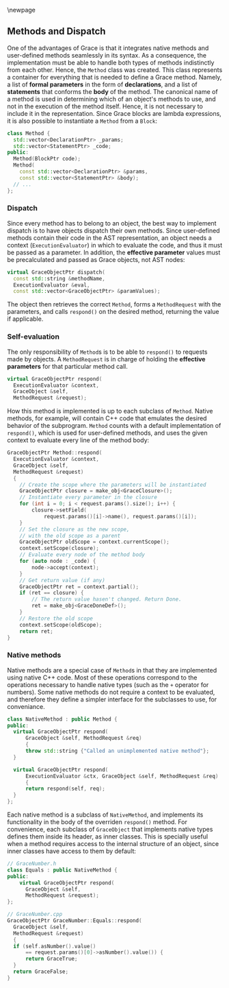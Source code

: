 \newpage

Methods and Dispatch
------

One of the advantages of Grace is that it integrates native methods and user-defined methods seamlessly in its syntax. As a consequence, the implementation must be able to handle both types of methods indistinctly from each other. Hence, the `Method` class was created. This class represents a container for everything that is needed to define a Grace method. Namely, a list of **formal parameters** in the form of **declarations**, and a list of **statements** that conforms the **body** of the method. The canonical name of a method is used in determining which of an object's methods to use, and not in the execution of the method itself. Hence, it is not necessary to include it in the representation. Since Grace blocks are lambda expressions, it is also possible to instantiate a `Method` from a `Block`:

```c++
class Method {
  std::vector<DeclarationPtr> _params;
  std::vector<StatementPtr> _code;
public:
  Method(BlockPtr code);
  Method(
    const std::vector<DeclarationPtr> &params, 
    const std::vector<StatementPtr> &body);
  // ...
};
```

### Dispatch

Since every method has to belong to an object, the best way to implement dispatch is to have objects dispatch their own methods. Since user-defined methods contain their code in the AST representation, an object needs a context (`ExecutionEvaluator`) in which to evaluate the code, and thus it must be passed as a parameter. In addition, the **effective parameter** values must be precalculated and passed as Grace objects, not AST nodes:

```c++
virtual GraceObjectPtr dispatch(
  const std::string &methodName,
  ExecutionEvaluator &eval,
  const std::vector<GraceObjectPtr> &paramValues);
```

The object then retrieves the correct `Method`, forms a `MethodRequest` with the parameters, and calls `respond()` on the desired method, returning the value if applicable.

### Self-evaluation

The only responsibility of `Method`s is to be able to `respond()` to requests made by objects. A `MethodRequest` is in charge of holding the **effective parameters** for that particular method call.

```c++
virtual GraceObjectPtr respond(
  ExecutionEvaluator &context,
  GraceObject &self,
  MethodRequest &request);
```

How this method is implemented is up to each subclass of `Method`. Native methods, for example, will contain C++ code that emulates the desired behavior of the subprogram. `Method` counts with a default implementation of `respond()`, which is used for user-defined methods, and uses the given context to evaluate every line of the method body:

```c++
GraceObjectPtr Method::respond(
  ExecutionEvaluator &context, 
  GraceObject &self, 
  MethodRequest &request) 
  {
    // Create the scope where the parameters will be instantiated
    GraceObjectPtr closure = make_obj<GraceClosure>();
    // Instantiate every parameter in the closure
    for (int i = 0; i < request.params().size(); i++) {
        closure->setField(
            request.params()[i]->name(), request.params()[i]);
    }
    // Set the closure as the new scope, 
    // with the old scope as a parent
    GraceObjectPtr oldScope = context.currentScope();
    context.setScope(closure);
    // Evaluate every node of the method body
    for (auto node : _code) {
        node->accept(context);
    }
    // Get return value (if any)
    GraceObjectPtr ret = context.partial();
    if (ret == closure) {
        // The return value hasen't changed. Return Done.
        ret = make_obj<GraceDoneDef>();
    }
    // Restore the old scope
    context.setScope(oldScope);
    return ret;
}
```

### Native methods

Native methods are a special case of `Method`s in that they are implemented using native C++ code. Most of these operations correspond to the operations necessary to handle native types (such as the `+` operator for numbers). Some native methods do not require a context to be evaluated, and therefore they define a simpler interface for the subclasses to use, for conveniance.

```c++
class NativeMethod : public Method {
public:
  virtual GraceObjectPtr respond(
      GraceObject &self, MethodRequest &req)
      {
      throw std::string {"Called an unimplemented native method"};
  }

  virtual GraceObjectPtr respond(
      ExecutionEvaluator &ctx, GraceObject &self, MethodRequest &req)
      {
      return respond(self, req);
  }
};
```

Each native method is a subclass of `NativeMethod`, and implements its functionality in the body of the overriden `respond()` method. For convenience, each subclass of `GraceObject` that implements native types defines them inside its header, as inner classes. This is specially useful when a method requires access to the internal structure of an object, since inner classes have access to them by default:

```c++
// GraceNumber.h
class Equals : public NativeMethod {
public:
    virtual GraceObjectPtr respond(
      GraceObject &self, 
      MethodRequest &request);
};

// GraceNumber.cpp
GraceObjectPtr GraceNumber::Equals::respond(
  GraceObject &self, 
  MethodRequest &request) 
  {
  if (self.asNumber().value() 
      == request.params()[0]->asNumber().value()) {
      return GraceTrue;
  }
  return GraceFalse;
}
```